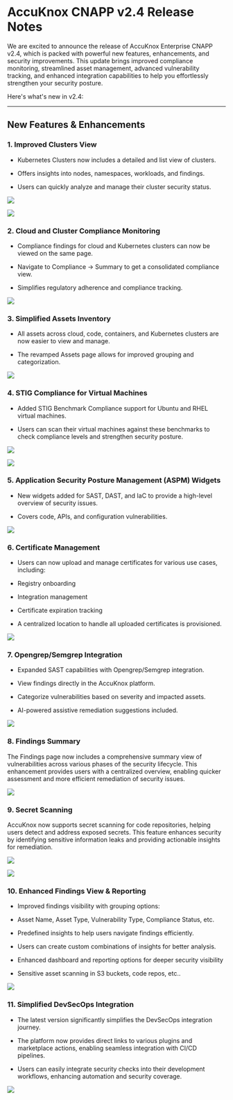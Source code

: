 # AccuKnox CNAPP v2.4 Release Notes

We are excited to announce the release of AccuKnox Enterprise CNAPP v2.4, which is packed with powerful new features, enhancements, and security improvements. This update brings improved compliance monitoring, streamlined asset management, advanced vulnerability tracking, and enhanced integration capabilities to help you effortlessly strengthen your security posture.

Here's what's new in v2.4:

---

## New Features & Enhancements

### 1. Improved Clusters View

- Kubernetes Clusters now includes a detailed and list view of clusters.

- Offers insights into nodes, namespaces, workloads, and findings.

- Users can quickly analyze and manage their cluster security status.

![](./images/24release/1.png)

![](./images/24release/2.png)

### 2. Cloud and Cluster Compliance Monitoring

- Compliance findings for cloud and Kubernetes clusters can now be viewed on the same page.

- Navigate to Compliance → Summary to get a consolidated compliance view.

- Simplifies regulatory adherence and compliance tracking.

![](./images/24release/3.png)

### 3. Simplified Assets Inventory

- All assets across cloud, code, containers, and Kubernetes clusters are now easier to view and manage.

- The revamped Assets page allows for improved grouping and categorization.

![](./images/24release/4.png)

### 4. STIG Compliance for Virtual Machines

- Added STIG Benchmark Compliance support for Ubuntu and RHEL virtual machines.

- Users can scan their virtual machines against these benchmarks to check compliance levels and strengthen security posture.

![](./images/24release/5.png)

![](./images/24release/6.png)

### 5. Application Security Posture Management (ASPM) Widgets

- New widgets added for SAST, DAST, and IaC to provide a high-level overview of security issues.

- Covers code, APIs, and configuration vulnerabilities.

![](./images/24release/7.png)

### 6. Certificate Management

- Users can now upload and manage certificates for various use cases, including:

- Registry onboarding

- Integration management

- Certificate expiration tracking

- A centralized location to handle all uploaded certificates is provisioned.

![](./images/24release/8.png)

### 7. Opengrep/Semgrep Integration

- Expanded SAST capabilities with Opengrep/Semgrep integration.

- View findings directly in the AccuKnox platform.

- Categorize vulnerabilities based on severity and impacted assets.

- AI-powered assistive remediation suggestions included.

![](./images/24release/9.png)

### 8. Findings Summary

The Findings page now includes a comprehensive summary view of vulnerabilities across various phases of the security lifecycle. This enhancement provides users with a centralized overview, enabling quicker assessment and more efficient remediation of security issues.

![](./images/24release/10.png)

### 9. Secret Scanning

AccuKnox now supports secret scanning for code repositories, helping users detect and address exposed secrets. This feature enhances security by identifying sensitive information leaks and providing actionable insights for remediation.

![](./images/24release/11.png)

![](./images/24release/12.png)

### 10. Enhanced Findings View & Reporting

- Improved findings visibility with grouping options:

- Asset Name, Asset Type, Vulnerability Type, Compliance Status, etc.

- Predefined insights to help users navigate findings efficiently.

- Users can create custom combinations of insights for better analysis.

- Enhanced dashboard and reporting options for deeper security visibility

- Sensitive asset scanning in S3 buckets, code repos, etc..

![](./images/24release/13.png)

### 11. Simplified DevSecOps Integration

- The latest version significantly simplifies the DevSecOps integration journey.

- The platform now provides direct links to various plugins and marketplace actions, enabling seamless integration with CI/CD pipelines.

- Users can easily integrate security checks into their development workflows, enhancing automation and security coverage.

![](./images/24release/14.png)
